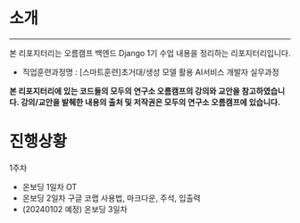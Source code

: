 # 소개
---
본 리포지터리는 오름캠프 백엔드 Django 1기 수업 내용을 정리하는 리포지터리입니다.
- 직업훈련과정명 : [스마트훈련]초거대/생성 모델 활용 AI서비스 개발자 실무과정

**본 리포지터리에 있는 코드들의 모두의 연구소 오름캠프의 강의와 교안을 참고하였습니다. 강의/교안을 발췌한 내용의 출처 및 저작권은 모두의 연구소 오름캠프에 있습니다.**


# 진행상황

1주차
- 온보딩 1일차 OT
- 온보딩 2일차 구글 코랩 사용법, 마크다운, 주석, 입출력
- (20240102 예정) 온보딩 3일차
